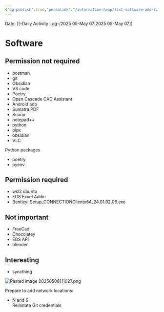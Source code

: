 ```yaml
---
{"dg-publish":true,"permalink":"/information-heap/list-software-and-files-to-backup/","noteIcon":"","created":"2025-05-07T14:03:00.560-05:00"}
---
```


Date: [[-Daily Activity Log-/2025 05-May 07\|2025 05-May 07]]

# Software
## Permission not required
- postman
- git
- Obsidian
- VS code
- Poetry
- Open Cascade CAD Assistant
- Android adb
- Sumatra PDF
- Scoop
- notepad++
- python
- pipx
- obsidian
- VLC

Python packages
- poetry
- pyenv
## Permission required
- wsl2 ubuntu
- EDS Excel Addin
- Bentley: Setup_CONNECTIONClientx64_24.01.02.06.exe
## Not important
- FreeCad
- Chocolatey
- EDS API
- blender
## Interesting
- syncthing


![Pasted image 20250508111027.png](/img/user/Pasted%20image%2020250508111027.png)

Prepare to add network locations:
- N and S
\
Reinstate Git credentials